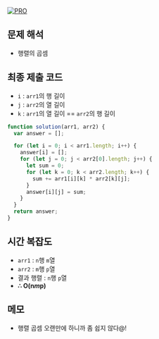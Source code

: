 [![PRO]][Link]

## 문제 해석

- 행렬의 곱셈

## 최종 제출 코드

- `i` : `arr1`의 행 길이
- `j` : `arr2`의 열 길이
- `k` : `arr1`의 열 길이 == `arr2`의 행 길이

```js
function solution(arr1, arr2) {
  var answer = [];

  for (let i = 0; i < arr1.length; i++) {
    answer[i] = [];
    for (let j = 0; j < arr2[0].length; j++) {
      let sum = 0;
      for (let k = 0; k < arr2.length; k++) {
        sum += arr1[i][k] * arr2[k][j];
      }
      answer[i][j] = sum;
    }
  }
  return answer;
}
```

## 시간 복잡도

- `arr1` : `n`행 `m`열
- `arr2` : `m`행 `p`열
- 결과 행렬 : `n`행 `p`열
- **∴ O(n*m*p)**

## 메모

- 행렬 곱셈 오랜만에 하니까 좀 쉽지 않다@!

<!---------------------------------------------------------------------------->

[PRO]: https://github.com/GoSSaChin/algorithm-js/assets/107768516/67c43b52-bc3f-4571-a249-5519021afbb0
[Link]: https://school.programmers.co.kr/learn/courses/30/lessons/12949

